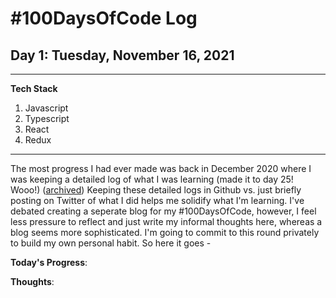 # #100DaysOfCode Log

## Day 1: Tuesday, November 16, 2021

<hr>

**Tech Stack**

1. Javascript
2. Typescript
3. React
4. Redux
<hr>

The most progress I had ever made was back in December 2020 where I was keeping a detailed log of what I was learning (made it to day 25! Wooo!) ([archived](https://github.com/zahrakhadijha/100DaysOfCode/tree/main/log/archived)) Keeping these detailed logs in Github vs. just briefly posting on Twitter of what I did helps me solidify what I'm learning. I've debated creating a seperate blog for my #100DaysOfCode, however, I feel less pressure to reflect and just write my informal thoughts here, whereas a blog seems more sophisticated. I'm going to commit to this round privately to build my own personal habit. So here it goes -

**Today's Progress**:


**Thoughts**:

